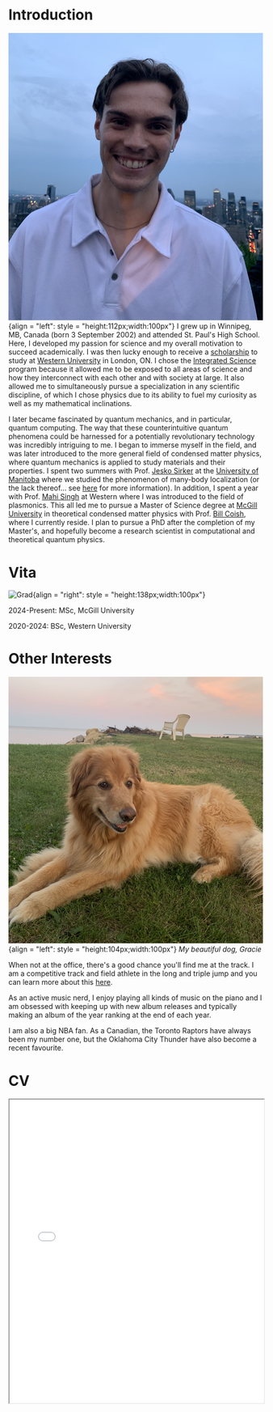# Introduction

![Headshot2](./media/headshot2.jpg){align = "left": style = "height:112px;width:100px"} I grew up in Winnipeg, MB, Canada (born 3 September 2002) and attended St. Paul's High School. Here, I developed my passion for science and my overall motivation to succeed academically. I was then lucky enough to receive a [scholarship](https://registrar.uwo.ca/student_finances/scholarships_awards/admission/national_scholarship_program.html) to study at [Western University](https://www.uwo.ca/index.html) in London, ON. I chose the [Integrated Science](https://uwo.ca/sci/wisc/index.html) program because it allowed me to be exposed to all areas of science and how they interconnect with each other and with society at large. It also allowed me to simultaneously pursue a specialization in any scientific discipline, of which I chose physics due to its ability to fuel my curiosity as well as my mathematical inclinations. 

I later became fascinated by quantum mechanics, and in particular, quantum computing. The way that these counterintuitive quantum phenomena could be harnessed for a potentially revolutionary technology was incredibly intriguing to me. I began to immerse myself in the field, and was later introduced to the more general field of condensed matter physics, where quantum mechanics is applied to study materials and their properties. I spent two summers with Prof. [Jesko Sirker](http://drop.physics.umanitoba.ca/~jsirker/Dokuwiki/doku.php?id=home) at the [University of Manitoba](https://umanitoba.ca/) where we studied the phenomenon of many-body localization (or the lack thereof... see [here](/docs/research/highlights/MBL/index.md) for more information). In addition, I spent a year with Prof. [Mahi Singh](https://physics.uwo.ca/~msingh/) at Western where I was introduced to the field of plasmonics. This all led me to pursue a Master of Science degree at [McGill University](https://www.mcgill.ca/) in theoretical condensed matter physics with Prof. [Bill Coish](https://www.physics.mcgill.ca/~coish/), where I currently reside. I plan to pursue a PhD after the completion of my Master's, and hopefully become a research scientist in computational and theoretical quantum physics.

# Vita

![Grad](./media/gradsuit.jpg){align = "right": style = "height:138px;width:100px"}

2024-Present: MSc, McGill University

2020-2024: BSc, Western University

# Other Interests

![Gracie](./media/gracie.jpg){align = "left": style = "height:104px;width:100px"}
*My beautiful dog, Gracie*

When not at the office, there's a good chance you'll find me at the track. I am a competitive track and field athlete in the long and triple jump and you can learn more about this [here](./track.md).

As an active music nerd, I enjoy playing all kinds of music on the piano and I am obsessed with keeping up with new album releases and typically making an album of the year ranking at the end of each year.

I am also a big NBA fan. As a Canadian, the Toronto Raptors have always been my number one, but the Oklahoma City Thunder have also become a recent favourite.


# CV

<!-- How to embed a PDF -->
<iframe width="100%" height="600" src="./media/CV_Nov_2024.pdf">